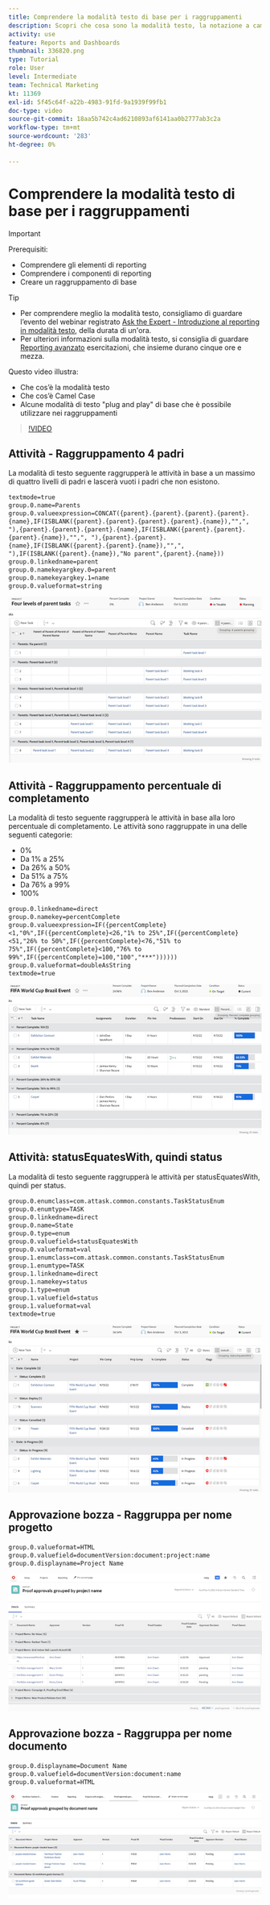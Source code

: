 ```yaml
---
title: Comprendere la modalità testo di base per i raggruppamenti
description: Scopri che cosa sono la modalità testo, la notazione a cammello e alcune modalità testo "plug and play" di base che puoi utilizzare nei raggruppamenti in Workfront.
activity: use
feature: Reports and Dashboards
thumbnail: 336820.png
type: Tutorial
role: User
level: Intermediate
team: Technical Marketing
kt: 11369
exl-id: 5f45c64f-a22b-4983-91fd-9a1939f99fb1
doc-type: video
source-git-commit: 18aa5b742c4ad6210893af6141aa0b2777ab3c2a
workflow-type: tm+mt
source-wordcount: '283'
ht-degree: 0%

---
```


# Comprendere la modalità testo di base per i raggruppamenti

>[!IMPORTANT]
>
>Prerequisiti:
>
>* Comprendere gli elementi di reporting
>* Comprendere i componenti di reporting
>* Creare un raggruppamento di base


>[!TIP]
>
>* Per comprendere meglio la modalità testo, consigliamo di guardare l’evento del webinar registrato [Ask the Expert - Introduzione al reporting in modalità testo](https://experienceleague.adobe.com/docs/workfront-events/events/reporting-and-dashboards/introduction-to-text-mode-reporting.html?lang=en), della durata di un&#39;ora.
>* Per ulteriori informazioni sulla modalità testo, si consiglia di guardare [Reporting avanzato](https://experienceleague.adobe.com/docs/workfront-learn/tutorials-workfront/reporting/advanced-reporting/welcome-to-advanced-reporting.html?lang=en) esercitazioni, che insieme durano cinque ore e mezza.


Questo video illustra:

* Che cos’è la modalità testo
* Che cos’è Camel Case
* Alcune modalità di testo &quot;plug and play&quot; di base che è possibile utilizzare nei raggruppamenti

>[!VIDEO](https://video.tv.adobe.com/v/3410641/?quality=12&learn=on)

## Attività - Raggruppamento 4 padri

La modalità di testo seguente raggrupperà le attività in base a un massimo di quattro livelli di padri e lascerà vuoti i padri che non esistono.

```
textmode=true
group.0.name=Parents
group.0.valueexpression=CONCAT({parent}.{parent}.{parent}.{parent}.{name},IF(ISBLANK({parent}.{parent}.{parent}.{parent}.{name}),"",", "),{parent}.{parent}.{parent}.{name},IF(ISBLANK({parent}.{parent}.{parent}.{name}),"",", "),{parent}.{parent}.{name},IF(ISBLANK({parent}.{parent}.{name}),"",", "),IF(ISBLANK({parent}.{name}),"No parent",{parent}.{name}))
group.0.linkedname=parent
group.0.namekeyargkey.0=parent
group.0.namekeyargkey.1=name
group.0.valueformat=string
```

![Un&#39;immagine della schermata che mostra le attività del progetto raggruppate per 4 elementi principali](assets/4-parents-grouping.png)


## Attività - Raggruppamento percentuale di completamento

La modalità di testo seguente raggrupperà le attività in base alla loro percentuale di completamento. Le attività sono raggruppate in una delle seguenti categorie:

* 0%
* Da 1% a 25%
* Da 26% a 50%
* Da 51% a 75%
* Da 76% a 99%
* 100%

```
group.0.linkedname=direct
group.0.namekey=percentComplete
group.0.valueexpression=IF({percentComplete}<1,"0%",IF({percentComplete}<26,"1% to 25%",IF({percentComplete}<51,"26% to 50%",IF({percentComplete}<76,"51% to 75%",IF({percentComplete}<100,"76% to 99%",IF({percentComplete}=100,"100","***"))))))
group.0.valueformat=doubleAsString
textmode=true
```

![Immagine che mostra le attività di progetto raggruppate per percentuale di completamento](assets/percent-complete-grouping.png)

## Attività: statusEquatesWith, quindi status

La modalità di testo seguente raggrupperà le attività per statusEquatesWith, quindi per status.

```
group.0.enumclass=com.attask.common.constants.TaskStatusEnum
group.0.enumtype=TASK
group.0.linkedname=direct
group.0.name=State
group.0.type=enum
group.0.valuefield=statusEquatesWith
group.0.valueformat=val
group.1.enumclass=com.attask.common.constants.TaskStatusEnum
group.1.enumtype=TASK
group.1.linkedname=direct
group.1.namekey=status
group.1.type=enum
group.1.valuefield=status
group.1.valueformat=val
textmode=true
```

![Immagine schermata che mostra le attività del progetto raggruppate per statusEquatesWith](assets/status-equates-with.png)


## Approvazione bozza - Raggruppa per nome progetto

```
group.0.valueformat=HTML
group.0.valuefield=documentVersion:document:project:name
group.0.displayname=Project Name
```

![Immagine che mostra le approvazioni della bozza raggruppate per nome progetto](assets/proof-approvals-grouped-by-project-name.png)


## Approvazione bozza - Raggruppa per nome documento

```
group.0.displayname=Document Name
group.0.valuefield=documentVersion:document:name
group.0.valueformat=HTML
```

![Immagine che mostra le approvazioni della bozza raggruppate per nome progetto](assets/proof-approvals-grouped-by-doc-name.png)

